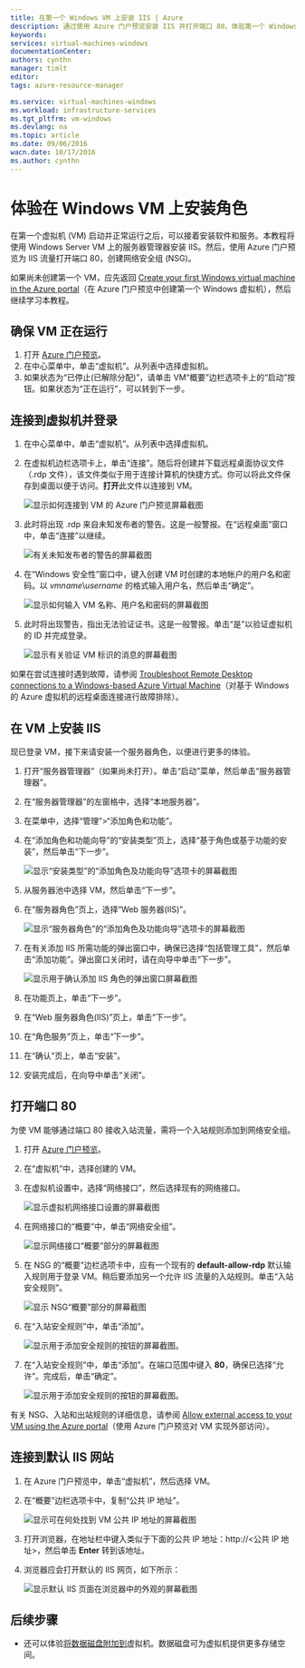 ```yaml
---
title: 在第一个 Windows VM 上安装 IIS | Azure
description: 通过使用 Azure 门户预览安装 IIS 并打开端口 80，体验第一个 Windows 虚拟机。
keywords: 
services: virtual-machines-windows
documentationCenter: 
authors: cynthn
manager: timlt
editor: 
tags: azure-resource-manager

ms.service: virtual-machines-windows
ms.workload: infrastructure-services
ms.tgt_pltfrm: vm-windows
ms.devlang: na
ms.topic: article
ms.date: 09/06/2016
wacn.date: 10/17/2016
ms.author: cynthn
---
```


# 体验在 Windows VM 上安装角色
    
在第一个虚拟机 (VM) 启动并正常运行之后，可以接着安装软件和服务。本教程将使用 Windows Server VM 上的服务器管理器安装 IIS。然后，使用 Azure 门户预览为 IIS 流量打开端口 80，创建网络安全组 (NSG)。

如果尚未创建第一个 VM，应先返回 [Create your first Windows virtual machine in the Azure portal](./virtual-machines-windows-hero-tutorial.md)（在 Azure 门户预览中创建第一个 Windows 虚拟机），然后继续学习本教程。

## 确保 VM 正在运行

1. 打开 [Azure 门户预览](https://portal.azure.cn)。
2. 在中心菜单中，单击“虚拟机”。从列表中选择虚拟机。
3. 如果状态为“已停止(已解除分配)”，请单击 VM“概要”边栏选项卡上的“启动”按钮。如果状态为“正在运行”，可以转到下一步。

## 连接到虚拟机并登录

1.	在中心菜单中，单击“虚拟机”。从列表中选择虚拟机。

3. 在虚拟机边栏选项卡上，单击“连接”。随后将创建并下载远程桌面协议文件（.rdp 文件），该文件类似于用于连接计算机的快捷方式。你可以将此文件保存到桌面以便于访问。**打开**此文件以连接到 VM。

    ![显示如何连接到 VM 的 Azure 门户预览屏幕截图](./media/virtual-machines-windows-hero-tutorial/connect.png)  

4. 此时将出现 .rdp 来自未知发布者的警告。这是一般警报。在“远程桌面”窗口中，单击“连接”以继续。

    ![有关未知发布者的警告的屏幕截图](./media/virtual-machines-windows-hero-tutorial/rdp-warn.png)  

5. 在“Windows 安全性”窗口中，键入创建 VM 时创建的本地帐户的用户名和密码。以 *vmname*&#92;*username* 的格式输入用户名，然后单击“确定”。

    ![显示如何输入 VM 名称、用户名和密码的屏幕截图](./media/virtual-machines-windows-hero-tutorial/credentials.png)  

6.	此时将出现警告，指出无法验证证书。这是一般警报。单击“是”以验证虚拟机的 ID 并完成登录。

    ![显示有关验证 VM 标识的消息的屏幕截图](./media/virtual-machines-windows-hero-tutorial/cert-warning.png)  

如果在尝试连接时遇到故障，请参阅 [Troubleshoot Remote Desktop connections to a Windows-based Azure Virtual Machine](./virtual-machines-windows-troubleshoot-rdp-connection.md)（对基于 Windows 的 Azure 虚拟机的远程桌面连接进行故障排除）。

## 在 VM 上安装 IIS

现已登录 VM，接下来请安装一个服务器角色，以便进行更多的体验。

1. 打开“服务器管理器”（如果尚未打开）。单击“启动”菜单，然后单击“服务器管理器”。
2. 在“服务器管理器”的左窗格中，选择“本地服务器”。
3. 在菜单中，选择“管理”>“添加角色和功能”。
4. 在“添加角色和功能向导”的“安装类型”页上，选择“基于角色或基于功能的安装”，然后单击“下一步”。

    ![显示“安装类型”的“添加角色及功能向导”选项卡的屏幕截图](./media/virtual-machines-windows-hero-tutorial/role-wizard.png)  

5. 从服务器池中选择 VM，然后单击“下一步”。
6. 在“服务器角色”页上，选择“Web 服务器(IIS)”。

    ![显示“服务器角色”的“添加角色及功能向导”选项卡的屏幕截图](./media/virtual-machines-windows-hero-tutorial/add-iis.png)  

7. 在有关添加 IIS 所需功能的弹出窗口中，确保已选择“包括管理工具”，然后单击“添加功能”。弹出窗口关闭时，请在向导中单击“下一步”。

    ![显示用于确认添加 IIS 角色的弹出窗口屏幕截图](./media/virtual-machines-windows-hero-tutorial/confirm-add-feature.png)  

8. 在功能页上，单击“下一步”。
9. 在“Web 服务器角色(IIS)”页上，单击“下一步”。
10. 在“角色服务”页上，单击“下一步”。
11. 在“确认”页上，单击“安装”。
12. 安装完成后，在向导中单击“关闭”。

## 打开端口 80 

为使 VM 能够通过端口 80 接收入站流量，需将一个入站规则添加到网络安全组。

1. 打开 [Azure 门户预览](https://portal.azure.cn)。
2. 在“虚拟机”中，选择创建的 VM。
3. 在虚拟机设置中，选择“网络接口”，然后选择现有的网络接口。

    ![显示虚拟机网络接口设置的屏幕截图](./media/virtual-machines-windows-hero-tutorial/network-interface.png)  

4. 在网络接口的“概要”中，单击“网络安全组”。

    ![显示网络接口“概要”部分的屏幕截图](./media/virtual-machines-windows-hero-tutorial/select-nsg.png)  

5. 在 NSG 的“概要”边栏选项卡中，应有一个现有的 **default-allow-rdp** 默认输入规则用于登录 VM。稍后要添加另一个允许 IIS 流量的入站规则。单击“入站安全规则”。

    ![显示 NSG“概要”部分的屏幕截图](./media/virtual-machines-windows-hero-tutorial/inbound.png)  

6. 在“入站安全规则”中，单击“添加”。

    ![显示用于添加安全规则的按钮的屏幕截图。](./media/virtual-machines-windows-hero-tutorial/add-rule.png)  

7. 在“入站安全规则”中，单击“添加”。在端口范围中键入 **80**，确保已选择“允许”。完成后，单击“确定”。

    ![显示用于添加安全规则的按钮的屏幕截图。](./media/virtual-machines-windows-hero-tutorial/port-80.png)  

有关 NSG、入站和出站规则的详细信息，请参阅 [Allow external access to your VM using the Azure portal](./virtual-machines-windows-nsg-quickstart-portal.md)（使用 Azure 门户预览对 VM 实现外部访问）。
 
## 连接到默认 IIS 网站

1. 在 Azure 门户预览中，单击“虚拟机”，然后选择 VM。
2. 在“概要”边栏选项卡中，复制“公共 IP 地址”。

    ![显示可在何处找到 VM 公共 IP 地址的屏幕截图](./media/virtual-machines-windows-hero-tutorial/ipaddress.png)  

2. 打开浏览器，在地址栏中键入类似于下面的公共 IP 地址：http://<公共 IP 地址>，然后单击 **Enter** 转到该地址。
3. 浏览器应会打开默认的 IIS 网页，如下所示：

    ![显示默认 IIS 页面在浏览器中的外观的屏幕截图](./media/virtual-machines-windows-hero-tutorial/iis-default.png)  

## 后续步骤

- 还可以体验[将数据磁盘附加到](./virtual-machines-windows-attach-disk-portal.md)虚拟机。数据磁盘可为虚拟机提供更多存储空间。

<!---HONumber=Mooncake_1010_2016-->